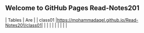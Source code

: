 ## Welcome to GitHub Pages Read-Notes201

|  Tables   |      Are      |
|  class01  |https://mohammadaqel.github.io/Read-Notes201/class01|
|           |               |
|           |               |
|           |               |